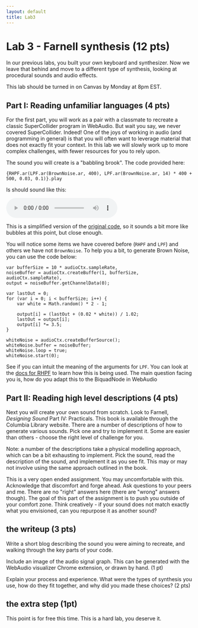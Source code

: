 ```yaml
---
layout: default
title: Lab3
---
```


# Lab 3 - Farnell synthesis (12 pts)

In our previous labs, you built your own keyboard and synthesizer.
Now we leave that behind and move to a different type of synthesis, looking at procedural sounds and audio effects.

This lab should be turned in on Canvas by Monday at 8pm EST.


## Part I: Reading unfamiliar languages (4 pts)

For the first part, you will work as a pair with a classmate to recreate a classic SuperCollider program in WebAudio.
But wait you say, we never covered SuperCollider.
Indeed! One of the joys of working in audio (and programming in general) is that you will often want to leverage material that does not exactly fit your context.
In this lab we will slowly work up to more complex challenges, with fewer resources for you to rely upon.

The sound you will create is a "babbling brook". The code provided here:

    {RHPF.ar(LPF.ar(BrownNoise.ar, 400), LPF.ar(BrownNoise.ar, 14) * 400 + 500, 0.03, 0.1)}.play

Is should sound like this: 

<audio controls>
  <source src="sounds/babbling.wav" type="audio/wav">
</audio>

This is a simplified version of the [original code](https://supercollider.github.io/examples/supercollider-code-examples.html), so it sounds a bit more like bubbles at this point, but close enough.

You will notice some items we have covered before (```RHPF``` and ```LPF```) and others we have not ```BrownNoise```.
To help you a bit, to generate Brown Noise, you can use the code below:

    var bufferSize = 10 * audioCtx.sampleRate,
    noiseBuffer = audioCtx.createBuffer(1, bufferSize, audioCtx.sampleRate),
    output = noiseBuffer.getChannelData(0);

    var lastOut = 0;
    for (var i = 0; i < bufferSize; i++) {
        var white = Math.random() * 2 - 1;
      
        output[i] = (lastOut + (0.02 * white)) / 1.02;
        lastOut = output[i];
        output[i] *= 3.5;
    }

    whiteNoise = audioCtx.createBufferSource();
    whiteNoise.buffer = noiseBuffer;
    whiteNoise.loop = true;
    whiteNoise.start(0);

See if you can intuit the meaning of the arguments for ```LPF```.
You can look at the [docs for RHPF](https://doc.sccode.org/Classes/RHPF.html) to learn how this is being used.
The main question facing you is, how do you adapt this to the BiquadNode in WebAudio

## Part II: Reading high level descriptions (4 pts)

Next you will create your own sound from scratch.
Look to Farnell, *Designing Sound* Part IV: Practicals. 
This book is available through the Columbia Library website.
There are a number of descriptions of how to generate various sounds. 
Pick one and try to implement it.
Some are easier than others - choose the right level of challenge for you.

Note: a number of the descriptions take a physical modelling approach, which can be a bit exhausting to implement.
Pick the sound, read the description of the sound, and implement it as you see fit.
This may or may not involve using the same approach outlined in the book.

This is a very open ended assignment.
You may uncomfortable with this.
Acknowledge that discomfort and forge ahead.
Ask questions to your peers and me.
There are no "right" answers here (there are "wrong" answers though).
The goal of this part of the assignment is to push you outside of your comfort zone.
Think creatively - if your sound does not match exactly what you envisioned, can you repurpose it as another sound?

## the writeup (3 pts)

Write a short blog describing the sound you were aiming to recreate, and walking through the key parts of your code.

Include an image of the audio signal graph. This can be generated with the WebAudio visualizer Chrome extension, or drawn by hand. (1 pt)

Explain your process and experience.
What were the types of synthesis you use, how do they fit together, and why did you made these choices? (2 pts)

## the extra step (1pt)

This point is for free this time.
This is a hard lab, you deserve it.